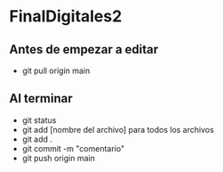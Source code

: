 # FinalDigitales2


## Antes de empezar a editar
- git pull origin main

## Al terminar 
- git status 
- git add [nombre del archivo]
para todos los archivos 
- git add .
- git commit -m "comentario"
- git push origin main